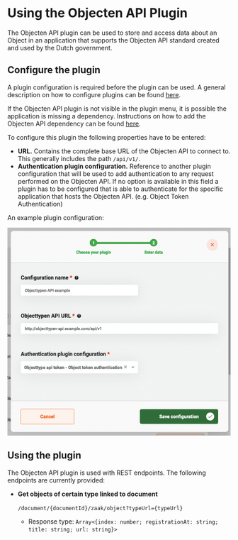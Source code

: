 # Using the Objecten API Plugin

The Objecten API plugin can be used to store and access data about an Object in an application that supports the
Objecten API standard created and used by the Dutch government.

## Configure the plugin

A plugin configuration is required before the plugin can be used. A general description on how to configure
plugins can be found [here](../configure-plugin.md).

If the Objecten API plugin is not visible in the plugin menu, it is possible the application is missing a dependency.
Instructions on how to add the Objecten API dependency can be found
[here](/getting-started/modules/zgw/objecten-api.md).

To configure this plugin the following properties have to be entered:
- **URL.** Contains the complete base URL of the Objecten API to connect to. This generally includes 
the path `/api/v1/`.
- **Authentication plugin configuration.** Reference to another plugin configuration that will be used to add 
authentication to any request performed on the Objecten API. If no option is available in this field a plugin has to 
be configured that is able to authenticate for the specific application that hosts the Objecten API. 
(e.g. Object Token Authentication)

An example plugin configuration:

![example plugin configuration](img/configure-plugin.png)

## Using the plugin

The Objecten API plugin is used with REST endpoints. The following endpoints are currently provided:
- **Get objects of certain type linked to document**

  `/document/{documentId}/zaak/object?typeUrl={typeUrl}`
    - Response type: `Array<{index: number; registrationAt: string; title: string; url: string}>`

